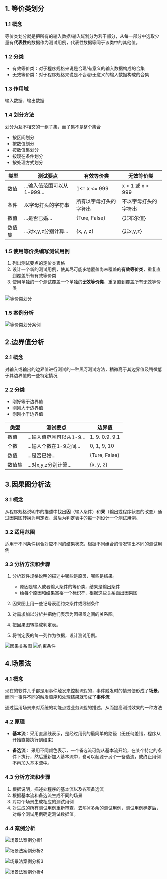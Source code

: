 ## 1. 等价类划分
### 1.1 概念
等价类划分就是把所有的输入数据/输入域划分为若干部分，从每一部分中选取少量有**代表性**的数据作为测试用例，代表性数据等同于该类中的其他值。

### 1.2 分类

- 有效等价类：对于程序规格来说是合理/有意义的输入数据构成的合集
- 无效等价类：对于程序规格来说是不合理/无意义的输入数据构成的合集

### 1.3 作用域
输入数据、输出数据

### 1.4 划分方法

划分为互不相交的一组子集，而子集不是整个集合

- 按区间划分
- 按数值划分
- 按数值集划分
- 按现在条件划分
- 按处理方式划分


| 类型   | 测试要点                    | 有效等价类             | 无效等价类           |
| ------ | --------------------------- | ---------------------- | -------------------- |
| 数值   | ...输入值范围可以从1-999... | 1<= x <= 999           | x < 1 或 x > 999     |
| 条件   | 以字母打头的字符串          | 所有以字母打头的字符串 | 不以字母打头的字符串 |
| 数值   | ...是否已婚...              | {Ture, False}          | {非布尔值}           |
| 数值集 | ...对x,y,z分别计算...       | {x, y, z}              | {非x,y,z}            |

### 1.5 使用等价类编写测试用例
1. 列出测试要点的定价类表格
2. 设计一个新的测试用例，使其尽可能多地覆盖尚未覆盖的**有效等价类**，重复直到覆盖所有有效等价类
3. 使用单独的一个测试覆盖一个单独的**无效等价类**，重复直到覆盖所有无效等价类

![等价类划分](data/等价类划分.png)

### 1.5 案例分析

![等价类划分案例](data/等价类划分案例.png)

## 2.边界值分析
### 2.1 概念
对输入或输出的边界值进行测试的一种黑河测试方法，稍微高于其边界值及稍微低于其边界值的一些特定情况

### 2.2 分类

- 刚好等于边界值
- 刚刚大于边界值
- 刚刚小于边界值

| 类型   | 测试要点                  | 边界值         |
| ------ | ------------------------- | -------------- |
| 数值   | ...输入值范围可以从1-9... | 1, 9, 0.9, 9.1 |
| 个数   | ...输入个数在1-9之间...   | 0, 1, 9, 10    |
| 数值   | ...是否已婚...            | {Ture, False}  |
| 数值集 | ...对x,y,z分别计算...     | {x, y, z}      |

## 3.因果图分析法
### 3.1 概念
从程序规格说明书的描述中找出**因**（输入条件）和**果**（输出或程序状态的改变）通过因果图转换为判定表，最后为判定表中的每一列设计一个测试用例。

### 3.2 适用范围
适用于不同条件组合对应不同的结果状态，根据不同组合的情况输出不同的测试用例

### 3.3 分析方法和步骤

1. 分析软件规格说明的描述中哪些是原因，哪些是结果。
   
   - 原因是输入或者输入条件的等价类，结果是输出条件
   - 给每个原因和结果富裕一个标识符，根据这些关系画出因果图
2. 因果图上用一些记号表面约束条件或限制条件
3. 对需求加以分析并把他们表示为因果图之间的关系图。
4. 把因果图转换成判定表。
5. 将判定表的每一列作为依据，设计测试用例。

![因果关系图](data/因果关系图.png)
![约束条件](data/约束条件符号.png)

## 4.场景法
### 4.1 概念
现在的软件几乎都是用事件触发来控制流程的，事件触发时的情景便形成了**场景**，而同一事件不同的触发顺序和处理结果就形成了**事件流**

通过运用场景来对系统的功能点或业务流程的描述，从而提高测试效果的一种方法

### 4.2 原理
- **基本流**：采用直黑线表示，是经过用例的最简单的路径（无任何差错，程序从开始直接执行到结束）
  
- **备选流**： 采用不同颜色表示，一个备选流可能从基本流开始，在某个特定的条件下执行，然后重新加入基本流中，也可以起源于另个一备选流，或终止用例不再加入基本流中。

### 4.3 分析方法和步骤
1. 根据说明，描述处程序的基本流以及各项备选流
2. 根据基本流和备选流生成不同的场景
3. 对每个场景生成相应的测试用例
4. 对生成的所有测试用例重新审查，去除掉多余的测试用例，测试用例确定后，对每个测试用例确定测试数据值。

### 4.4 案例分析

![场景法案例分析1](data/场景法案例1.png)

![场景法案例分析2](data/场景法案例2.png)

![场景法案例分析3](data/场景法案例3.png)

![场景法案例分析4](data/场景法案例4.png)